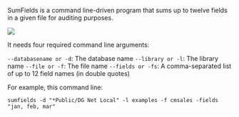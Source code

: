 SumFields is a command line-driven program that sums up to twelve fields in a given file for auditing purposes. 

![](https://asna.com/filebin/marketing/cmd_pNdlG7xaxE.png)

It needs four required command line arguments: 

`--databasename or -d`: The database name
`--library or -l`: The library name
`--file or -f`: The file name
`--fields or -fs`: A comma-separated list of up to 12 field names (in double quotes)

For example, this command line:


    sumfields -d "*Public/DG Net Local" -l examples -f cmsales -fields "jan, feb, mar"

    